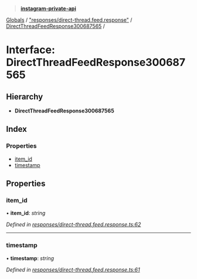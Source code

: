> **[instagram-private-api](../README.md)**

[Globals](../README.md) / ["responses/direct-thread.feed.response"](../modules/_responses_direct_thread_feed_response_.md) / [DirectThreadFeedResponse300687565](_responses_direct_thread_feed_response_.directthreadfeedresponse300687565.md) /

# Interface: DirectThreadFeedResponse300687565

## Hierarchy

* **DirectThreadFeedResponse300687565**

## Index

### Properties

* [item_id](_responses_direct_thread_feed_response_.directthreadfeedresponse300687565.md#item_id)
* [timestamp](_responses_direct_thread_feed_response_.directthreadfeedresponse300687565.md#timestamp)

## Properties

###  item_id

• **item_id**: *string*

*Defined in [responses/direct-thread.feed.response.ts:62](https://github.com/dilame/instagram-private-api/blob/01eb399/src/responses/direct-thread.feed.response.ts#L62)*

___

###  timestamp

• **timestamp**: *string*

*Defined in [responses/direct-thread.feed.response.ts:61](https://github.com/dilame/instagram-private-api/blob/01eb399/src/responses/direct-thread.feed.response.ts#L61)*